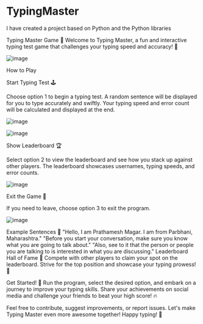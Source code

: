 # TypingMaster
I have created a project based on Python and the Python libraries 



Typing Master Game 🚀
Welcome to Typing Master, a fun and interactive typing test game that challenges your typing speed and accuracy! 🎉


![image](https://github.com/Prathamesh2141/TypingMaster/assets/119419554/d882a272-dd74-49eb-88e8-64c3f9cfb43a)


How to Play

Start Typing Test 🕹️

Choose option 1 to begin a typing test.
A random sentence will be displayed for you to type accurately and swiftly.
Your typing speed and error count will be calculated and displayed at the end.

![image](https://github.com/Prathamesh2141/TypingMaster/assets/119419554/5d24ed54-35d3-46d5-a150-01aa63aa4084)

![image](https://github.com/Prathamesh2141/TypingMaster/assets/119419554/fd87e3cf-5e91-4f80-86a2-0604788cc230)


Show Leaderboard 🏆

Select option 2 to view the leaderboard and see how you stack up against other players.
The leaderboard showcases usernames, typing speeds, and error counts.


![image](https://github.com/Prathamesh2141/TypingMaster/assets/119419554/667d620f-276c-4f9c-ab52-86304d114a76)




Exit the Game 🚪



If you need to leave, choose option 3 to exit the program.

![image](https://github.com/Prathamesh2141/TypingMaster/assets/119419554/71d3dd93-bfe7-419b-a2b3-e3a0c8883432)



Example Sentences 📝
"Hello, I am Prathamesh Magar. I am from Parbhani, Maharashtra."
"Before you start your conversation, make sure you know what you are going to talk about."
"Also, see to it that the person or people you are talking to is interested in what you are discussing."
Leaderboard Hall of Fame 🏅
Compete with other players to claim your spot on the leaderboard. Strive for the top position and showcase your typing prowess! 💪

Get Started! 🚀
Run the program, select the desired option, and embark on a journey to improve your typing skills. Share your achievements on social media and challenge your friends to beat your high score! 🔥

Feel free to contribute, suggest improvements, or report issues. Let's make Typing Master even more awesome together! Happy typing! 🎊
